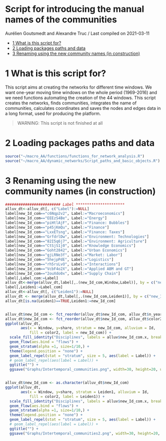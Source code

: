 Script for introducing the manual names of the communities
================
Aurélien Goutsmedt and Alexandre Truc
/ Last compiled on 2021-03-11

  - [1 What is this script for?](#what-is-this-script-for)
  - [2 Loading packages paths and
    data](#loading-packages-paths-and-data)
  - [3 Renaming using the new community names (in
    construction)](#renaming-using-the-new-community-names-in-construction)

# 1 What is this script for?

This script aims at creating the networks for different time windows. We
want one-year moving time windows on the whole period (1969-2016) and we
need functions automating the creation of the 44 windows. This script
creates the networks, finds communities, integrates the name of
communities, calculates coordinates and saves the nodes and edges data
in a long format, used for producing the platform.

> WARNING: This script is not finished at all

# 2 Loading packages paths and data

``` r
source("~/macro_AA/functions/functions_for_network_analysis.R")
source("~/macro_AA/dynamic_networks/Script_paths_and_basic_objects.R")
```

# 3 Renaming using the new community names (in construction)

``` r
######################### Label **********************
alluv_dt<-alluv_dt[, c("Label"):=NULL]
label[new_Id_com=="c6Nqp2v2", Label:="Macroeconomics"]
label[new_Id_com=="EEEzS4Be", Label:="Energy"]
label[new_Id_com=="piHtlAjF", Label:="Finance: Bubbles"]
label[new_Id_com=="p45jKmQu", Label:="Finance"]
label[new_Id_com=="LxxETsng", Label:="Finance: Taxes"]
label[new_Id_com=="GrfdrlDw", Label:="Environment: Technologies"]
label[new_Id_com=="82I5q6j7", Label:="Environment: Agriculture"]
label[new_Id_com=="CtSjS1j0", Label:="Knowledge Economics"]
label[new_Id_com=="Goht2842", Label:="Urban Economics"]
label[new_Id_com=="gjLRNe3f", Label:="Market: Labor"]
label[new_Id_com=="5hejpPdE", Label:="Logistics"]
label[new_Id_com=="rh5rsLvO", Label:="Interactions"]
label[new_Id_com=="VcbF4o2X", Label:="Applied ABM and GT"]
label[new_Id_com=="2ouXdo0x", Label:="Supply Chain"]
label[,Label_com:=Label]
alluv_dt<-merge(alluv_dt,label[,.(new_Id_com,Window,Label)], by = c("new_Id_com","Window"), all.x = TRUE )
label[,Leiden1:=Label_com]
alluv_dt<-alluv_dt[, c("Leiden1"):=NULL]
alluv_dt <- merge(alluv_dt,label[,.(new_Id_com,Leiden1)], by = c("new_Id_com"), all.x = TRUE )
alluv_dt[is.na(Leiden1)==TRUE,Leiden1:=new_Id_com]


alluv_dt$new_Id_com <- fct_reorder(alluv_dt$new_Id_com, alluv_dt$n_years,min, .desc = FALSE)
alluv_dt$new_Id_com <- fct_reorder(alluv_dt$new_Id_com, alluv_dt$color2,min, .desc = TRUE)
ggplot(alluv_dt,
       aes(x = Window, y=share, stratum = new_Id_com, alluvium = Id,
           fill = color2, label = new_Id_com)) +
  scale_fill_identity("Disciplines", labels = alluv$new_Id_com.x, breaks = alluv$color, guide = "legend") +
  geom_flow(aes.bind = "flows") +
  geom_stratum(alpha =1, size=1/10,) +
  theme(legend.position = "none") +
  geom_label_repel(stat = "stratum", size = 5, aes(label = Label)) +
  # geom_label_repel(aes(label = Label)) +
  ggtitle("") +
  ggsave("Graphs/Intertemporal_communities.png", width=30, height=20, units = "cm")


alluv_dt$new_Id_com <- as.character(alluv_dt$new_Id_com)
ggplot(alluv_dt,
       aes(x = Window, y=share, stratum = Leiden1, alluvium = Id,
           fill = color2, label = Leiden1)) +
  scale_fill_identity("Disciplines", labels = alluv$new_Id_com.x, breaks = alluv$color, guide = "legend") +
  geom_flow(aes.bind = "flows") +
  geom_stratum(alpha =1, size=1/10,) +
  theme(legend.position = "none") +
  geom_label_repel(stat = "stratum", size = 5, aes(label = Label)) +
  # geom_label_repel(aes(label = Label)) +
  ggtitle("") +
  ggsave("Graphs/Intertemporal_communities2.png", width=30, height=20, units = "cm")
```
